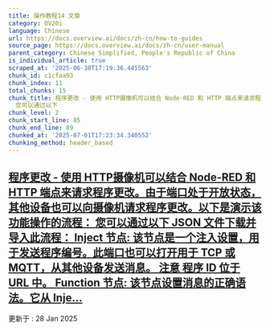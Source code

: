 ```yaml
---
title: 操作教程14 文章
category: OV20i
language: Chinese
url: https://docs.overview.ai/docs/zh-cn/how-to-guides
source_page: https://docs.overview.ai/docs/zh-cn/user-manual
parent_category: Chinese Simplified, People's Republic of China
is_individual_article: true
scraped_at: '2025-06-30T17:19:36.445563'
chunk_id: c1cfaa93
chunk_index: 11
total_chunks: 15
chunk_title: 程序更改 - 使用 HTTP摄像机可以结合 Node-RED 和 HTTP 端点来请求程序更改。由于端口处于开放状态，其他设备也可以向摄像机请求程序更改。以下是演示该功能操作的流程：
  您可以通过以下
chunk_level: 2
chunk_start_line: 85
chunk_end_line: 89
chunked_at: '2025-07-01T17:23:34.340552'
chunking_method: header_based
---
```


## [程序更改 - 使用 HTTP摄像机可以结合 Node-RED 和 HTTP 端点来请求程序更改。由于端口处于开放状态，其他设备也可以向摄像机请求程序更改。以下是演示该功能操作的流程： 您可以通过以下 JSON 文件下载并导入此流程： Inject 节点: 该节点是一个注入设置，用于发送程序编号。此端口也可以打开用于 TCP 或 MQTT，从其他设备发送消息。 注意 程序 ID 位于 URL 中。 Function 节点: 该节点设置消息的正确语法。它从 Inje...](/docs/zh-cn/recipe-change-using-http)

更新于 : 28 Jan 2025
